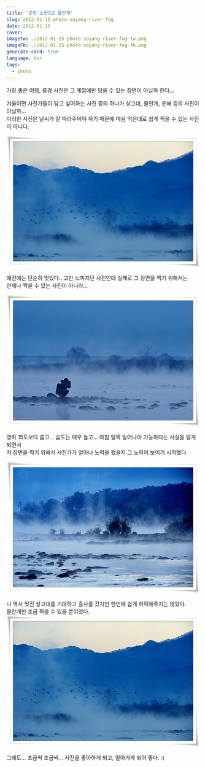 ```yaml
---
title: '춘천 소양3교 물안개'
slug: 2012-01-15-photo-soyang-river-fog
date: 2012-01-15
cover:
imageTw: ./2012-01-15-photo-soyang-river-fog-tw.png
imageFb: ./2012-01-15-photo-soyang-river-fog-fb.png
generate-card: true
language: kor
tags:
  - photo
---
```


가장 좋은 여행, 풍경 사진은 그 계절에만 담을 수 있는 장면이 아닐까 한다…

겨울이면 사진가들이 담고 싶어하는 사진 중의 하나가 상고대, 물안개, 운해 등의 사진이 아닐까…<br />
이러한 사진은 날씨가 잘 따라주어야 하기 때문에 마음 먹은대로 쉽게 찍을 수 있는 사진이 아니다.

![img](https://raw.githubusercontent.com/tkhwang/tkhwang-etc/master/img/2012/DSC_2999.JPG)

예전에는 단순히 멋있다.. 고만 느껴지던 사진인데 실제로 그 장면을 찍기 위해서는<br />
언제나 찍을 수 있는 사진이 아니라…

![img](https://raw.githubusercontent.com/tkhwang/tkhwang-etc/master/img/2012/reiver/20120115205638_dsc_2966.jpg)

영하 15도보다 춥고… 습도는 매우 높고… 아침 일찍 일어나야 가능하다는 사실을 알게 되면서<br />
저 장면을 찍기 위해서 사진가가 얼마나 노력을 했을지 그 노력이 보이기 시작했다.

![img](https://raw.githubusercontent.com/tkhwang/tkhwang-etc/master/img/2012/reiver/20120115205644_dsc_2975.jpg)

나 역시 멋진 상고대를 기대하고 출사를 갔지만 한번에 쉽게 허락해주지는 않았다. <br />
물안개만 조금 찍을 수 있을 뿐이었다.
![img](https://raw.githubusercontent.com/tkhwang/tkhwang-etc/master/img/2012/reiver/DSC_2999.jpg)

그래도… 조금씩 조금씩…
사진을 좋아하게 되고, 알아가게 되어 좋다. :)
